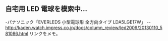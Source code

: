 ## 自宅用 LED 電球を模索中...

-パナソニック「EVERLEDS 小型電球形 全方向タイプ LDA5LGE17W」 
--http://kaden.watch.impress.co.jp/docs/column_review/led2009/20130110_581086.html
リンクをメモ。

